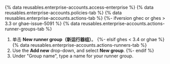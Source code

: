 {% data reusables.enterprise-accounts.access-enterprise %}
{% data reusables.enterprise-accounts.policies-tab %}
{% data reusables.enterprise-accounts.actions-tab %}
{%- ifversion ghec or ghes > 3.3 or ghae-issue-5091 %}
{% data reusables.enterprise-accounts.actions-runner-groups-tab %}
1. 单击 **New runner group（新运行器组）**。
{%- elsif ghes < 3.4 or ghae %}
{% data reusables.enterprise-accounts.actions-runners-tab %}
1. Use the **Add new** drop-down, and select **New group**.
{%- endif %}
1. Under "Group name", type a name for your runner group.
